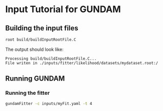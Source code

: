 # Input Tutorial for GUNDAM



## Building the input files

```bash
root build/buildInputRootFile.C
```

The output should look like:

```
Processing build/buildInputRootFile.C...
File writen in ./inputs/fitter/likelihood/datasets/mydataset.root:/
```


## Running GUNDAM

### Running the fitter

```bash
gundamFitter -c inputs/myFit.yaml -t 4
```

